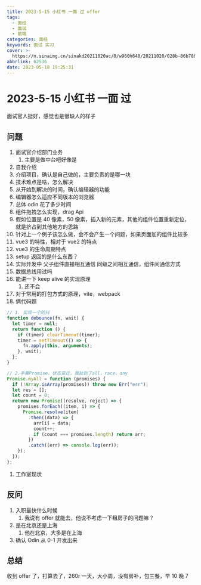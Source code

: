 ```yaml
---
title: 2023-5-15 小红书 一面 过 offer
tags:
  - 面经
  - 面试
  - 前端
categories: 面经
keywords: 面试 实习
cover: >-
  https://n.sinaimg.cn/sinakd20211020ac/0/w960h640/20211020/028b-86b78ba421afa61a6ac0db5020682636.jpg
abbrlink: 62536
date: 2023-05-18 19:25:31
---
```


# 2023-5-15 小红书 一面 过

面试官人挺好，感觉也是很缺人的样子

## 问题

1. 面试官介绍部门业务
   1. 主要是做中台吧好像是
2. 自我介绍
3. 介绍项目，确认是自己做的，主要负责的是哪一块
4. 技术难点是啥，怎么解决
5. 从开始到解决的时间，确认编辑器的功能
6. 编辑器怎么适应不同版本的浏览器
7. 总体 odin 花了多少时间
8. 组件拖拽怎么实现，drag Api
9. 假如位置是 40 像素，50 像素，插入新的元素，其他的组件位置重新定位，就是挤占到其他地方的思路
10. 针对上一个例子该怎么做，会不会产生一个问题，如果页面加的组件比较多
11. vue3 的特性，相对于 vue2 的特点
12. vue3 的生命周期特点
13. setup 返回的是什么东西？
14. 实际开发中 父子组件直接相互通信 同级之间相互通信，组件间通信方式
15. 数据总线用过吗
16. 能讲一下 keep alive 的实现原理
    1. 还不会
17. 对于常用的打包方式的原理，vite，webpack
18. 俩代码题

```JavaScript
// 1. 实现一个防抖
function debounce(fn, wait) {
  let timer = null;
  return function () {
    if (timer) clearTimeout(timer);
    timer = setTimeout(() => {
      fn.apply(this, arguments);
    }, wait);
  };
}

// 2.手撕Promise，状态变迁，我扯到了all，race，any
Promise.myAll = function (promises) {
  if (!Array.isArray(promises)) throw new Err("err");
  let res = [];
  let count = 0;
  return new Promise((resolve, reject) => {
    promises.forEach((item, i) => {
      Promise.resolve(item)
        .then((data) => {
          arr[i] = data;
          count++;
          if (count === promises.length) return arr;
        })
        .catch((err) => console.log(err));
    });
  });
};
```

1. 工作室现状

## 反问

1. 入职最快什么时候
   1. 我说有 offer 就能去，他说不考虑一下租房子的问题嘛？
2. 是在北京还是上海
   1. 他在北京，大多是在上海
3. 确认 Odin 从 0-1 开发出来

## 总结

收到 offer 了，打算去了，260r 一天，大小周，没有房补，包三餐，早 10 晚 7
